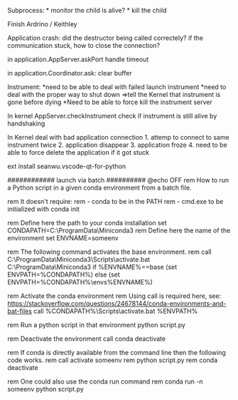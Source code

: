 Subprocess:
    * monitor the child is alive?
    * kill the child


Finish Ardrino / Keithley



Application crash:
    did the destructor being called correctely?
    if the communication stuck, how to close the connection?


in application.AppServer.askPort
    handle timeout

in application.Coordinator.ask:
    clear buffer



Instrument:
    *need to be able to deal with failed launch instrument
    *need to deal with the proper way to shut down =>tell the Kernel that instrument is gone before dying
    *Need to be able to force kill the instrument server
    


In kernel AppServer.checkInstrument
    check if instrument is still alive by handshaking


In Kernel deal with bad application connection
    1. attemp to connect to same instrument twice
    2. application disappear
    3. application froze
    4. need to be able to force delete the application if it got stuck



ext install seanwu.vscode-qt-for-python



############ launch via batch ##########
@echo OFF
rem How to run a Python script in a given conda environment from a batch file.

rem It doesn't require:
rem - conda to be in the PATH
rem - cmd.exe to be initialized with conda init

rem Define here the path to your conda installation
set CONDAPATH=C:\ProgramData\Miniconda3
rem Define here the name of the environment
set ENVNAME=someenv

rem The following command activates the base environment.
rem call C:\ProgramData\Miniconda3\Scripts\activate.bat C:\ProgramData\Miniconda3
if %ENVNAME%==base (set ENVPATH=%CONDAPATH%) else (set ENVPATH=%CONDAPATH%\envs\%ENVNAME%)

rem Activate the conda environment
rem Using call is required here, see: https://stackoverflow.com/questions/24678144/conda-environments-and-bat-files
call %CONDAPATH%\Scripts\activate.bat %ENVPATH%

rem Run a python script in that environment
python script.py

rem Deactivate the environment
call conda deactivate

rem If conda is directly available from the command line then the following code works.
rem call activate someenv
rem python script.py
rem conda deactivate

rem One could also use the conda run command
rem conda run -n someenv python script.py